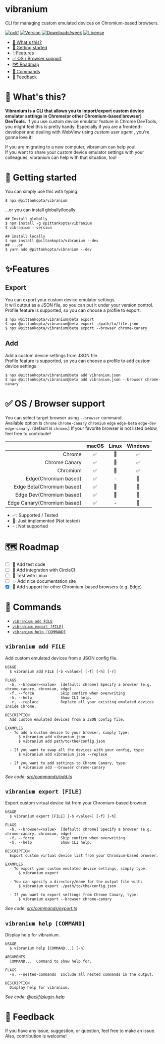vibranium
=========
CLI for managing custom emulated devices on Chromium-based browsers.

[![oclif](https://img.shields.io/badge/cli-oclif-brightgreen.svg)](https://oclif.io)
[![Version](https://img.shields.io/npm/v/@pittankopta/vibranium.svg)](https://npmjs.org/package/@pittankopta/vibranium)
[![Downloads/week](https://img.shields.io/npm/dw/@pittankopta/vibranium.svg)](https://npmjs.org/package/@pittankopta/vibranium)
[![License](https://img.shields.io/npm/l/@pittankopta/vibranium.svg)](https://github.com/Pittan/vibranium/blob/master/package.json)

<!-- toc -->
* [🤔 What's this?](#-whats-this)
* [🚀 Getting started](#-getting-started)
* [✨Features](#features)
* [✅ OS / Browser support](#-os--browser-support)
* [🗺️ Roadmap](#️-roadmap)
* [🤖 Commands](#-commands)
* [📣 Feedback](#-feedback)
<!-- tocstop -->

# 🤔 What's this?
**Vibranium is a CLI that allows you to import/export custom device emulator settings in Chrome(or other Chromium-based browser) DevTools.**
If you use custom device emulator feature in Chrome DevTools, you might feel this is pretty handy.  Especially if you are a frontend-developer and dealing with WebView using _custom user agent_ , you're gonna love it!

If you are migrating to a new computer, vibranium can help you!  
If you want to share your custom device emulator settings with your colleagues, vibranium can help with that situation, too!

# 🚀 Getting started
You can simply use this with typing:
```
$ npx @pittankopta/vibranium
```

...or you can install globally/locally

```
## Install globally
$ npm install -g @pittankopta/vibranium
$ vibranium --version

## Install locally
$ npm install @pittankopta/vibranium --dev
## ...or
$ yarn add @pittankopta/vibranium --dev
```

# ✨Features

## Export
You can export your custom device emulator settings.  
It will output as a JSON file, so you can put it under your version control.  
Profile feature is supported, so you can choose a profile to export.

```
$ npx @pittankopta/vibranium@beta export
$ npx @pittankopta/vibranium@beta export ./path/to/file.json
$ npx @pittankopta/vibranium@beta export --browser chrome-canary
```

## Add
Add a custom device settings from JSON file.  
Profile feature is supported, so you can choose a profile to add custom device settings.

```
$ npx @pittankopta/vibranium@beta add vibranium.json
$ npx @pittankopta/vibranium@beta add vibranium.json --browser chrome-canary
```

# ✅ OS / Browser support

You can select target browser using `--browser` command.  
Available option is `chrome` `chrome-canary` `chromium` `edge` `edge-beta` `edge-dev` `edge-canary`. (default is `chrome`.)
If your favorite browser is not listed below, feel free to contribute!


|  | macOS | Linux | Windows |
| ---: | :---: | :---: | :---: |
| Chrome | ✅ | 🏁 | ✅ |
| Chrome Canary | ✅ | 🏁 | ✅ |
| Chromium | ✅ | 🏁 | ✅ |
| Edge(Chromium based) | ✅ | - | 🏁 |
| Edge Beta(Chromium based) | ✅ | 🏁 | 🏁 |
| Edge Dev(Chromium based) | ✅ | 🏁 | 🏁 |
| Edge Canary(Chromium based) | ✅ | - | 🏁 |


- ✅: Supported / Tested
- 🏁: Just implemented (Not tested)
- \- : Not supported

# 🗺️ Roadmap
- [ ] 💚 Add test code
- [ ] 🤖 Add integration with CircleCI
- [ ] 🐧 Test with Linux
- [ ] ✨ Add nice documentation site
- [x] 👀 Add support for other Chromium-based browsers (e.g. Edge)

# 🤖 Commands
<!-- commands -->
* [`vibranium add FILE`](#vibranium-add-file)
* [`vibranium export [FILE]`](#vibranium-export-file)
* [`vibranium help [COMMAND]`](#vibranium-help-command)

## `vibranium add FILE`

Add custom emulated devices from a JSON config file.

```
USAGE
  $ vibranium add FILE [-b <value>] [-f] [-h] [-r]

FLAGS
  -b, --browser=<value>  [default: chrome] Specify a browser (e.g. chrome-canary, chromium, edge)
  -f, --force            Skip confirm when overwriting
  -h, --help             Show CLI help.
  -r, --replace          Replace all your existing emulated devices inside Chrome.

DESCRIPTION
  Add custom emulated devices from a JSON config file.

EXAMPLES
  - To add a custom device to your browser, simply type:
      $ vibranium add vibranium.json
      $ vibranium add path/to/the/config.json

  - If you want to swap all the devices with your config, type:
      $ vibranium add vibranium.json --replace

  - If you want to add settings to Chrome Canary, type:
      $ vibranium add --browser chrome-canary
```

_See code: [src/commands/add.ts](https://github.com/Pittan/vibranium/blob/v2.0.0-alpha.0/src/commands/add.ts)_

## `vibranium export [FILE]`

Export custom virtual device list from your Chromium-based browser.

```
USAGE
  $ vibranium export [FILE] [-b <value>] [-f] [-h]

FLAGS
  -b, --browser=<value>  [default: chrome] Specify a browser (e.g. chrome-canary, chromium, edge)
  -f, --force            Skip confirm when overwriting
  -h, --help             Show CLI help.

DESCRIPTION
  Export custom virtual device list from your Chromium-based browser.

EXAMPLES
  - To export your custom emulated device settings, simply type:
      $ vibranium export

  - You can specify a directory/name for the output file with:
      $ vibranium export ./path/to/the/config.json

  - If you want to export settings from Chrome Canary, type:
      $ vibranium export --browser chrome-canary
```

_See code: [src/commands/export.ts](https://github.com/Pittan/vibranium/blob/v2.0.0-alpha.0/src/commands/export.ts)_

## `vibranium help [COMMAND]`

Display help for vibranium.

```
USAGE
  $ vibranium help [COMMAND...] [-n]

ARGUMENTS
  COMMAND...  Command to show help for.

FLAGS
  -n, --nested-commands  Include all nested commands in the output.

DESCRIPTION
  Display help for vibranium.
```

_See code: [@oclif/plugin-help](https://github.com/oclif/plugin-help/blob/v6.2.32/src/commands/help.ts)_
<!-- commandsstop -->

# 📣 Feedback
If you have any issue, suggestion, or question, feel free to make an issue.  
Also, contribution is welcome!
